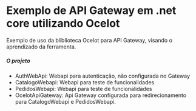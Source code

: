 # Exemplo de API Gateway em .net core utilizando Ocelot
Exemplo de uso da bliblioteca Ocelot para API Gateway, visando o aprendizado da ferramenta.

##### O projeto
 * AuthWebApi: Webapi para autenticação, não configurada no Gateway
 * CatalogoWebapi: Webapi para teste de funcionalidades
 * PedidosWebapi: Webapi para teste de funcionalidades
 * OcelotApiGateway: Api Gateway configurada para redirecionamento para CatalogoWebapi e PedidosWebapi.